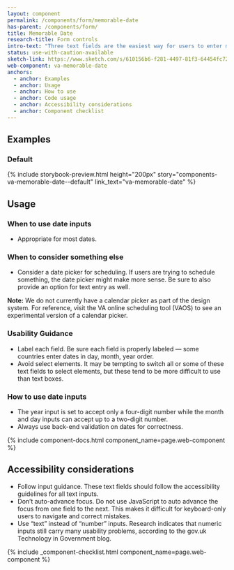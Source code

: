 ```yaml
---
layout: component
permalink: /components/form/memorable-date
has-parent: /components/form/
title: Memorable Date
research-title: Form controls
intro-text: "Three text fields are the easiest way for users to enter most dates."
status: use-with-caution-available
sketch-link: https://www.sketch.com/s/610156b6-f281-4497-81f3-64454fc72156/p/F8230127-0500-4C1A-BBBB-821299A5BDFF/
web-component: va-memorable-date
anchors:
  - anchor: Examples
  - anchor: Usage
  - anchor: How to use
  - anchor: Code usage
  - anchor: Accessibility considerations
  - anchor: Component checklist
---
```


## Examples

### Default

{% include storybook-preview.html height="200px" story="components-va-memorable-date--default" link_text="va-memorable-date" %}

## Usage

### When to use date inputs
- Appropriate for most dates.

### When to consider something else

- Consider a date picker for scheduling. If users are trying to schedule something, the date picker might make more sense. Be sure to also provide an option for text entry as well.

**Note:** We do not currently have a calendar picker as part of the design system. For reference, visit the VA online scheduling tool (VAOS) to see an experimental version of a calendar picker. 

### Usability Guidance
- Label each field. Be sure each field is properly labeled — some countries enter dates in day, month, year order.
- Avoid select elements. It may be tempting to switch all or some of these text fields to select elements, but these tend to be more difficult to use than text boxes.

### How to use date inputs

- The year input is set to accept only a four-digit number while the month and day inputs can accept up to a two-digit number.
- Always use back-end validation on dates for correctness.

{% include component-docs.html component_name=page.web-component %}

## Accessibility considerations

- Follow input guidance. These text fields should follow the accessibility guidelines for all text inputs.
- Don’t auto-advance focus. Do not use JavaScript to auto advance the focus from one field to the next. This makes it difficult for keyboard-only users to navigate and correct mistakes.
- Use “text” instead of “number” inputs. Research indicates that numeric inputs still carry many usability problems, according to the gov.uk Technology in Government blog.

{% include _component-checklist.html component_name=page.web-component %}